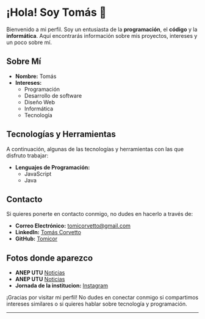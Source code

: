 # ¡Hola! Soy Tomás 👋

Bienvenido a mi perfil. Soy un entusiasta de la **programación**, el **código** y la **informática**. Aquí encontrarás información sobre mis proyectos, intereses y un poco sobre mí.

## Sobre Mí

- **Nombre:** Tomás
- **Intereses:**
  - Programación
  - Desarrollo de software
  - Diseño Web
  - Informática
  - Tecnología

## Tecnologías y Herramientas

A continuación, algunas de las tecnologías y herramientas con las que disfruto trabajar:

- **Lenguajes de Programación:**
  - JavaScript
  - Java

## Contacto

Si quieres ponerte en contacto conmigo, no dudes en hacerlo a través de:

- **Correo Electrónico:** [tomicorvetto@gmail.com](mailto:tomicorvetto@gmail.com)
- **LinkedIn:** [Tomás Corvetto](https://uy.linkedin.com/in/tom%C3%A1s-corvetto-a805672bb)
- **GitHub:** [Tomicor](https://github.com/tomicor)

## Fotos donde aparezco
- **ANEP UTU** [Noticias](https://www.utu.edu.uy/noticias/ceibal-proyecta-nuevas-experiencias-en-ciencias-de-la-computacion)
- **ANEP UTU** [Noticias](https://www.utu.edu.uy/noticias/con-excelentes-resultados-finalizo-la-primera-semana-de-la-innovacion-y-tecnologia-en-utu)
- **Jornada de la institucion:** [Instagram](https://www.instagram.com/p/C-DL-2Ap7Hd/?igsh=ejEzdnBuMzJ1ODhi)

¡Gracias por visitar mi perfil! No dudes en conectar conmigo si compartimos intereses similares o si quieres hablar sobre tecnología y programación.

---

